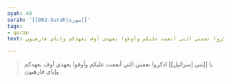 ```yaml
---
ayah: 40
surah: '[[002-Surah|سورة]]'
tags:
- quran
text: يا بني إسرائيل اذكروا نعمتي التي أنعمت عليكم وأوفوا بعهدي أوف بعهدكم وإياي فارهبون

---
```

> يا [[بني إسرائيل]] اذكروا نعمتي التي أنعمت عليكم وأوفوا بعهدي أوف بعهدكم وإياي فارهبون
